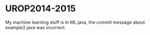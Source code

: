 # UROP2014-2015

My machine learning stuff is in ML.java, the commit message about example2.java was incorrect.
